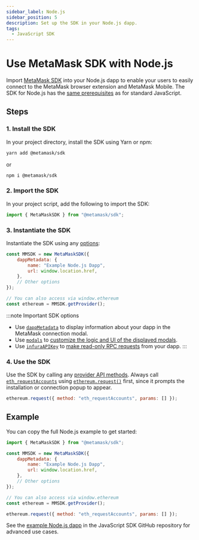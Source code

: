 ```yaml
---
sidebar_label: Node.js
sidebar_position: 5
description: Set up the SDK in your Node.js dapp.
tags:
  - JavaScript SDK
---
```


# Use MetaMask SDK with Node.js

Import [MetaMask SDK](../../../concepts/sdk/index.md) into your Node.js dapp to enable your users
to easily connect to the MetaMask browser extension and MetaMask Mobile.
The SDK for Node.js has the [same prerequisites](index.md#prerequisites) as for standard JavaScript.

## Steps

### 1. Install the SDK

In your project directory, install the SDK using Yarn or npm:

```bash
yarn add @metamask/sdk
```

or

```bash
npm i @metamask/sdk
```

### 2. Import the SDK

In your project script, add the following to import the SDK:

```javascript
import { MetaMaskSDK } from "@metamask/sdk";
```

### 3. Instantiate the SDK

Instantiate the SDK using any [options](../../../reference/sdk-js-options.md):

```javascript
const MMSDK = new MetaMaskSDK({
    dappMetadata: {
        name: "Example Node.js Dapp",
        url: window.location.href,
    },
    // Other options
});

// You can also access via window.ethereum
const ethereum = MMSDK.getProvider();
```

:::note Important SDK options
- Use [`dappMetadata`](../../../reference/sdk-js-options.md#dappmetadata) to display information
  about your dapp in the MetaMask connection modal.
- Use [`modals`](../../../reference/sdk-js-options.md#modals) to [customize the logic and UI of
  the displayed modals](../../display/custom-modals.md).
- Use [`infuraAPIKey`](../../../reference/sdk-js-options.md#infuraapikey) to
  [make read-only RPC requests](../../make-read-only-requests.md) from your dapp.
:::

### 4. Use the SDK

Use the SDK by calling any [provider API methods](../../../reference/provider-api.md).
Always call [`eth_requestAccounts`](/wallet/reference/eth_requestaccounts) using
[`ethereum.request()`](../../../reference/provider-api.md#ethereumrequestargs) first, since it
prompts the installation or connection popup to appear.

```javascript
ethereum.request({ method: "eth_requestAccounts", params: [] });
```

## Example

You can copy the full Node.js example to get started:

```javascript title="index.js"
import { MetaMaskSDK } from "@metamask/sdk";

const MMSDK = new MetaMaskSDK({
    dappMetadata: {
        name: "Example Node.js Dapp",
        url: window.location.href,
    },
    // Other options
});

// You can also access via window.ethereum
const ethereum = MMSDK.getProvider();

ethereum.request({ method: "eth_requestAccounts", params: [] });
```

See the [example Node.js dapp](https://github.com/MetaMask/metamask-sdk/tree/main/packages/examples/nodejs)
in the JavaScript SDK GitHub repository for advanced use cases.
